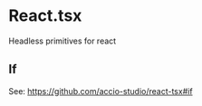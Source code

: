 # React.tsx

Headless primitives for react

## If

See: https://github.com/accio-studio/react-tsx#if
